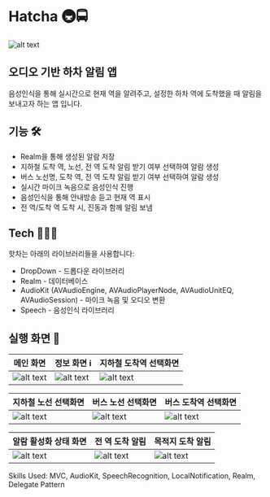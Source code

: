 # Hatcha 🚇🚍
![alt text](https://user-images.githubusercontent.com/68496759/152849774-04a2632a-814b-4fc6-becb-bfdbb1ea7a57.png)
## 오디오 기반 하차 알림 앱

음성인식을 통해 실시간으로 현재 역을 알려주고, 설정한 하차 역에 도착했을 때 알림을 보내고자 하는 앱 입니다.

## 기능 🛠
- Realm을 통해 생성된 알람 저장
- 지하철 도착 역, 노선, 전 역 도착 알림 받기 여부 선택하여 알람 생성
- 버스 노선명, 도착 역, 전 역 도착 알림 받기 여부 선택하여 알람 생성
- 실시간 마이크 녹음으로 음성인식 진행
- 음성인식을 통해 안내방송 듣고 현재 역 표시
- 전 역/도착 역 도착 시, 진동과 함께 알림 보냄

## Tech 👨🏻‍💻

핫차는 아래의 라이브러리들을 사용합니다:
- DropDown - 드롭다운 라이브러리
- Realm - 데이터베이스
- AudioKit (AVAudioEngine, AVAudioPlayerNode, AVAudioUnitEQ, AVAudioSession) - 마이크 녹음 및 오디오 변환
- Speech - 음성인식 라이브러리

## 실행 화면 📱

| 메인 화면   | 정보 화면 ℹ️       |  지하철 도착역 선택화면    |
| ------------- | ------------- | ------------- |
| ![alt text](https://user-images.githubusercontent.com/68496759/153041825-69331f82-4d75-41b3-bec9-a6bd6df84242.png)  | ![alt text](https://user-images.githubusercontent.com/68496759/153041979-1ed0fc36-e67a-48ae-bbcb-a8385d092777.png)  | ![alt text](https://user-images.githubusercontent.com/68496759/153042002-94e4db7d-159d-49dd-b5cd-eb625c6ba0e8.png)  |

| 지하철 노선 선택화면  | 버스 노선 선택화면 | 버스 도착역 선택화면 |
| ------------- | ------------- | ------------- |
| ![alt text](https://user-images.githubusercontent.com/68496759/153042010-e2cedf50-f1c1-450f-822d-9f479a123e14.png)  | ![alt text](https://user-images.githubusercontent.com/68496759/153042017-f4d90914-1874-422b-be17-c8791963305e.png)  | ![alt text](https://user-images.githubusercontent.com/68496759/153042019-d769301e-b03c-4f6e-abe4-9064f5bd08f2.png) |

| 알람 활성화 상태 화면  | 전 역 도착 알림 |  목적지 도착 알림 |
| ------------- | ------------- | ------------- |
| ![alt text](https://user-images.githubusercontent.com/68496759/153042007-f18e491d-2ad1-4d35-88b6-bf4718c9d02a.png)  | ![alt text](https://user-images.githubusercontent.com/68496759/153044247-9aeb3e68-c7d4-4398-8625-f9c0655e9048.png)  | ![alt text](https://user-images.githubusercontent.com/68496759/153044282-8d65ddab-be5a-48b2-8098-ca0db619a22a.png)  |

Skills Used: MVC, AudioKit, SpeechRecognition, LocalNotification, Realm, Delegate Pattern
